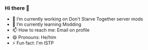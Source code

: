 ### Hi there 👋

<!--
**cloudyyoung/cloudyyoung** is a ✨ _special_ ✨ repository because its `README.md` (this file) appears on your GitHub profile.

Here are some ideas to get you started:

- 🔭 I’m currently working on ...
- 🌱 I’m currently learning ...
- 👯 I’m looking to collaborate on ...
- 🤔 I’m looking for help with ...
- 💬 Ask me about ...
- 📫 How to reach me: ...
- 😄 Pronouns: ...
- ⚡ Fun fact: ...
-->

- 🔭 I’m currently working on Don't Starve Together server mods
- 🌱 I’m currently learning Modding
- 📫 How to reach me: Email on profile
- 😄 Pronouns: He/him
- ⚡ Fun fact: I'm ISTP

